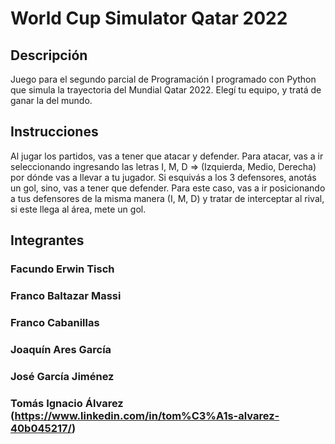 # World Cup Simulator Qatar 2022

## Descripción
Juego para el segundo parcial de Programación I programado con Python que simula la trayectoria del Mundial Qatar 2022. Elegí tu equipo, y tratá de ganar la del mundo.

## Instrucciones
Al jugar los partidos, vas a tener que atacar y defender. Para atacar, vas a ir seleccionando ingresando las letras I, M, D => (Izquierda, Medio, Derecha) por dónde vas a llevar a tu jugador. Si esquivás a los 3 defensores, anotás un gol, sino, vas a tener que defender. Para este caso, vas a ir posicionando a tus defensores de la misma manera (I, M, D) y tratar de interceptar al rival, si este llega al área, mete un gol.

## Integrantes
### Facundo Erwin Tisch
### Franco Baltazar Massi
### Franco Cabanillas
### Joaquín Ares García
### José García Jiménez
### Tomás Ignacio Álvarez (https://www.linkedin.com/in/tom%C3%A1s-alvarez-40b045217/)


